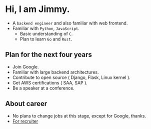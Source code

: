 # Hi, I am Jimmy.
* A `backend engineer` and also familiar with web frontend.
* Familiar with `Python`, `JavaScript`.
    * Basic understanding of `C`.
    * Plan to learn `Go` and `Rust`.

## Plan for the next four years
* Join Google.
* Familiar with large backend architectures.
* Contribute to open source ( Django, Flask, Linux kernel ).
* Get AWS certifications ( SAA, SAP ).
* Be a speaker at a conference.

## About career

* No plans to change jobs at this stage, except for Google, thanks.
* [For recruiter](https://github.com/nicehorse06/nicehorse06/blob/main/recruiter.md)

